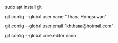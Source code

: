sudo apt install git

git config --global user.name "Thana Hongsuwan"

git config --global user.email "khthana@hotmail.com"

git config --global core.editor nano

